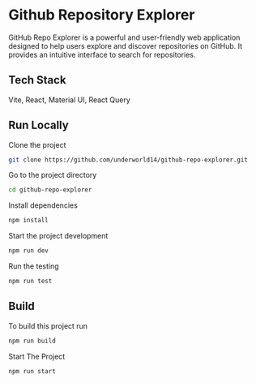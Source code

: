 # Github Repository Explorer

GitHub Repo Explorer is a powerful and user-friendly web application designed to help users explore and discover repositories on GitHub. It provides an intuitive interface to search for repositories.

## Tech Stack

Vite, React, Material UI, React Query

## Run Locally

Clone the project

```bash
git clone https://github.com/underworld14/github-repo-explorer.git
```

Go to the project directory

```bash
cd github-repo-explorer
```

Install dependencies

```bash
npm install
```

Start the project development

```bash
npm run dev
```

Run the testing

```bash
npm run test
```

## Build

To build this project run

```bash
npm run build
```

Start The Project

```bash
npm run start
```
